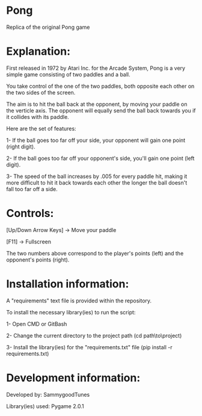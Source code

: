 # Pong
Replica of the original Pong game

Explanation:
===================

First released in 1972 by Atari Inc. for the Arcade System, Pong is a very simple game consisting of two paddles and a ball.


You take control of the one of the two paddles, both opposite each other on the two sides of the screen. 


The aim is to hit the ball back at the opponent, by moving your paddle on the verticle axis. The opponent will equally send the ball back towards you if it collides with its paddle.


Here are the set of features:

1- If the ball goes too far off your side, your opponent will gain one point (right digit).


2- If the ball goes too far off your opponent's side, you'll gain one point (left digit).


3- The speed of the ball increases by .005 for every paddle hit, making it more difficult to hit it back towards each other the longer the ball doesn't fall too far off a side.


Controls:
===================

[Up/Down Arrow Keys] -> Move your paddle


[F11] -> Fullscreen


The two numbers above correspond to the player's points (left) and the opponent's points (right).


Installation information:
===================

A "requirements" text file is provided within the repository.


To install the necessary library(ies) to run the script:

1- Open CMD or GitBash


2- Change the current directory to the project path (cd path\\to\\project)


3- Install the library(ies) for the "requirements.txt" file (pip install -r requirements.txt)


Development information:
===================

Developed by: SammygoodTunes


Library(ies) used: Pygame 2.0.1
